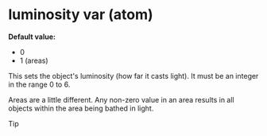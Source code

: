# luminosity var (atom)
**Default value:**
+   0
+   1 (areas)


This sets the object\'s luminosity (how far it casts light). It
must be an integer in the range 0 to 6. 

Areas are a little
different. Any non-zero value in an area results in all objects within
the area being bathed in light.

> [!TIP] 
> 